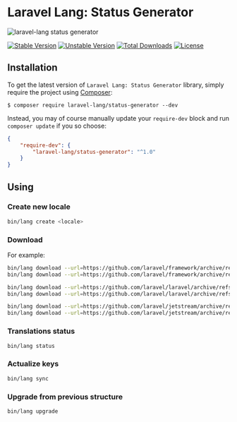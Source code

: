 # Laravel Lang: Status Generator

![laravel-lang status generator](https://preview.dragon-code.pro/laravel-lang/status-generator.svg?brand=laravel)

[![Stable Version][badge_stable]][link_packagist]
[![Unstable Version][badge_unstable]][link_packagist]
[![Total Downloads][badge_downloads]][link_packagist]
[![License][badge_license]][link_license]


## Installation

To get the latest version of `Laravel Lang: Status Generator` library, simply require the project using [Composer](https://getcomposer.org):

```
$ composer require laravel-lang/status-generator --dev
```

Instead, you may of course manually update your `require-dev` block and run `composer update` if you so choose:

```json
{
    "require-dev": {
        "laravel-lang/status-generator": "^1.0"
    }
}
```

## Using

### Create new locale

```bash
bin/lang create <locale>
```

### Download

For example:

```bash
bin/lang download --url=https://github.com/laravel/framework/archive/refs/heads/9.x.zip --project=framework --ver=9.x
bin/lang download --url=https://github.com/laravel/framework/archive/refs/heads/8.x.zip --project=framework --ver=8.x

bin/lang download --url=https://github.com/laravel/laravel/archive/refs/heads/9.x.zip --project=laravel --ver=9.x --copy=lang
bin/lang download --url=https://github.com/laravel/laravel/archive/refs/heads/8.x.zip --project=laravel --ver=8.x --copy=lang --copy=resources/lang

bin/lang download --url=https://github.com/laravel/jetstream/archive/refs/heads/2.x.zip --project=jetstream --ver=2.x
bin/lang download --url=https://github.com/laravel/jetstream/archive/refs/heads/1.x.zip --project=jetstream --ver=1.x
```

### Translations status

```bash
bin/lang status
```

### Actualize keys

```bash
bin/lang sync
```

### Upgrade from previous structure

```bash
bin/lang upgrade
```

[badge_stable]:     https://img.shields.io/github/v/release/laravel-lang/status-generator?label=stable&style=flat-square

[badge_unstable]:   https://img.shields.io/badge/unstable-dev--main-orange?style=flat-square

[badge_downloads]:  https://img.shields.io/packagist/dt/laravel-lang/status-generator.svg?style=flat-square

[badge_license]:    https://img.shields.io/packagist/l/laravel-lang/status-generator.svg?style=flat-square

[link_packagist]:   https://packagist.org/packages/laravel-lang/status-generator

[link_license]:     LICENSE
